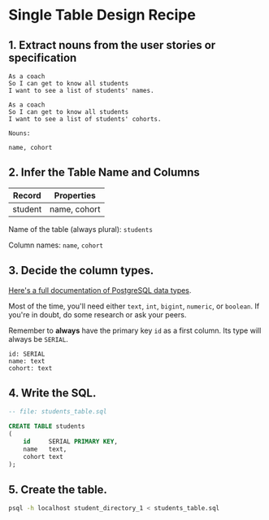 # Single Table Design Recipe

## 1. Extract nouns from the user stories or specification

```
As a coach
So I can get to know all students
I want to see a list of students' names.

As a coach
So I can get to know all students
I want to see a list of students' cohorts.
```

```
Nouns:

name, cohort
```

## 2. Infer the Table Name and Columns

| Record  | Properties   |
|---------|--------------|
| student | name, cohort |

Name of the table (always plural): `students`

Column names: `name`, `cohort`

## 3. Decide the column types.

[Here's a full documentation of PostgreSQL data types](https://www.postgresql.org/docs/current/datatype.html).

Most of the time, you'll need either `text`, `int`, `bigint`, `numeric`, or `boolean`. If you're in doubt, do some
research or ask your peers.

Remember to **always** have the primary key `id` as a first column. Its type will always be `SERIAL`.

```
id: SERIAL
name: text
cohort: text
```

## 4. Write the SQL.

```sql
-- file: students_table.sql

CREATE TABLE students
(
    id     SERIAL PRIMARY KEY,
    name   text,
    cohort text
);
```

## 5. Create the table.

```bash
psql -h localhost student_directory_1 < students_table.sql
```